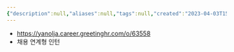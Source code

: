 ```yaml
---
{"description":null,"aliases":null,"tags":null,"created":"2023-04-03T15:05:24","updated":"2023-07-15T21:33:02","title":"야놀자 인턴","dg-publish":true,"permalink":"/docs/야놀자 인턴/","dgPassFrontmatter":true}
---
```


- https://yanolja.career.greetinghr.com/o/63558 
- 채용 연계형 인턴
